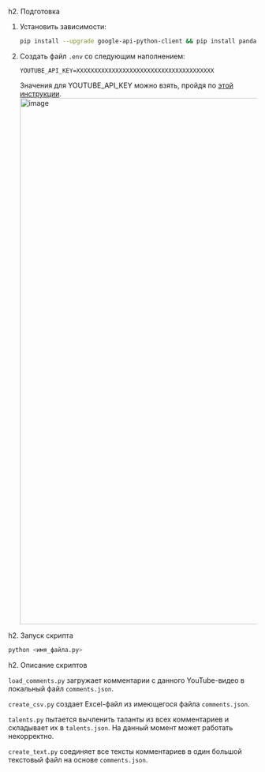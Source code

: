 h2. Подготовка

1. Установить зависимости:
   ```bash
   pip install --upgrade google-api-python-client && pip install pandas openpyxl python-dotenv
   ```
1. Создать файл `.env` со следующим наполнением:
   ```env
   YOUTUBE_API_KEY=XXXXXXXXXXXXXXXXXXXXXXXXXXXXXXXXXXXXXXX
   ```
   Значения для YOUTUBE_API_KEY можно взять, пройдя по [этой инструкции](https://www.geeksforgeeks.org/youtube-data-api-set-1/).
   <img width="1067" alt="image" src="https://github.com/vasartam/yt-comments-analysis/assets/15614336/0d17eadb-7375-492a-a38f-b2eb9890fe5f">

h2. Запуск скрипта

```bash
python <имя_файла.py>
```

h2. Описание скриптов

`load_comments.py` загружает комментарии с данного YouTube-видео в локальный файл `comments.json`.

`create_csv.py` создает Excel-файл из имеющегося файла `comments.json`.

`talents.py` пытается вычленить таланты из всех комментариев и складывает их в `talents.json`. На данный момент может работать некорректно.

`create_text.py` соединяет все тексты комментариев в один большой текстовый файл на основе `comments.json`.
